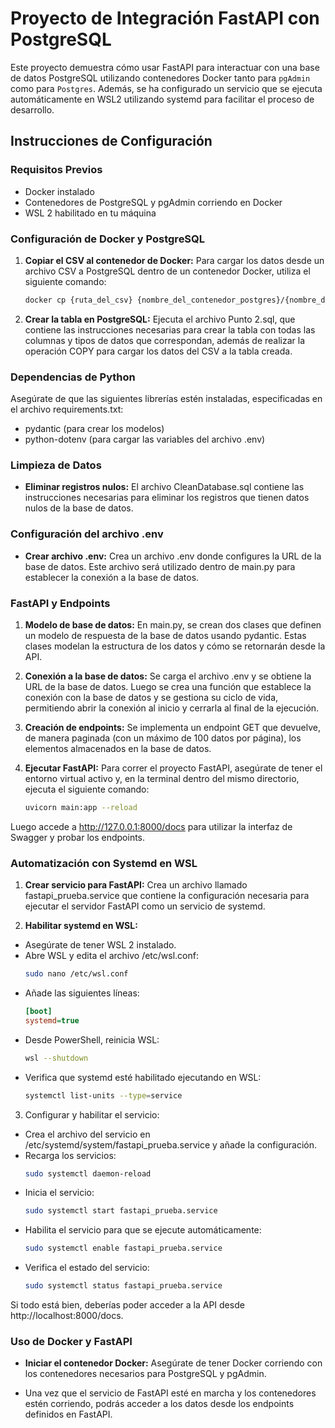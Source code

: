 # Proyecto de Integración FastAPI con PostgreSQL

Este proyecto demuestra cómo usar FastAPI para interactuar con una base de datos PostgreSQL utilizando contenedores Docker tanto para `pgAdmin` como para `Postgres`. Además, se ha configurado un servicio que se ejecuta automáticamente en WSL2 utilizando systemd para facilitar el proceso de desarrollo.

## Instrucciones de Configuración

### Requisitos Previos
- Docker instalado
- Contenedores de PostgreSQL y pgAdmin corriendo en Docker
- WSL 2 habilitado en tu máquina

### Configuración de Docker y PostgreSQL
1. **Copiar el CSV al contenedor de Docker:**
   Para cargar los datos desde un archivo CSV a PostgreSQL dentro de un contenedor Docker, utiliza el siguiente comando:
   ```bash
   docker cp {ruta_del_csv} {nombre_del_contenedor_postgres}/{nombre_del_csv}
2. **Crear la tabla en PostgreSQL:** Ejecuta el archivo Punto 2.sql, que contiene las instrucciones necesarias para crear la tabla con todas las columnas y tipos de datos que correspondan, además de realizar la operación COPY para cargar los datos del CSV a la tabla creada.

### Dependencias de Python
Asegúrate de que las siguientes librerías estén instaladas, especificadas en el archivo requirements.txt:
- pydantic (para crear los modelos)
- python-dotenv (para cargar las variables del archivo .env)

### Limpieza de Datos
- **Eliminar registros nulos:** El archivo CleanDatabase.sql contiene las instrucciones necesarias para eliminar los registros que tienen datos nulos de la base de datos.

### Configuración del archivo .env
- **Crear archivo .env:** Crea un archivo .env donde configures la URL de la base de datos. Este archivo será utilizado dentro de main.py para establecer la conexión a la base de datos.

### FastAPI y Endpoints
1. **Modelo de base de datos:** En main.py, se crean dos clases que definen un modelo de respuesta de la base de datos usando pydantic. Estas clases modelan la estructura de los datos y cómo se retornarán desde la API.

2. **Conexión a la base de datos:** Se carga el archivo .env y se obtiene la URL de la base de datos. Luego se crea una función que establece la conexión con la base de datos y se gestiona su ciclo de vida, permitiendo abrir la conexión al inicio y cerrarla al final de la ejecución.

3. **Creación de endpoints:** Se implementa un endpoint GET que devuelve, de manera paginada (con un máximo de 100 datos por página), los elementos almacenados en la base de datos.

4. **Ejecutar FastAPI:** Para correr el proyecto FastAPI, asegúrate de tener el entorno virtual activo y, en la terminal dentro del mismo directorio, ejecuta el siguiente comando:

    ```bash
    uvicorn main:app --reload
Luego accede a http://127.0.0.1:8000/docs para utilizar la interfaz de Swagger y probar los endpoints.

### Automatización con Systemd en WSL
1. **Crear servicio para FastAPI:** Crea un archivo llamado fastapi_prueba.service que contiene la configuración necesaria para ejecutar el servidor FastAPI como un servicio de systemd.

2. **Habilitar systemd en WSL:**

- Asegúrate de tener WSL 2 instalado.
- Abre WSL y edita el archivo /etc/wsl.conf:
    ```bash
    sudo nano /etc/wsl.conf
- Añade las siguientes líneas:
    ```ini
    [boot]
    systemd=true
- Desde PowerShell, reinicia WSL:
    ```bash
    wsl --shutdown
- Verifica que systemd esté habilitado ejecutando en WSL:
    ```bash
    systemctl list-units --type=service
3. Configurar y habilitar el servicio:

- Crea el archivo del servicio en /etc/systemd/system/fastapi_prueba.service y añade la configuración.
- Recarga los servicios:
    ```bash
    sudo systemctl daemon-reload
- Inicia el servicio:
    ```bash
    sudo systemctl start fastapi_prueba.service
- Habilita el servicio para que se ejecute automáticamente:
    ```bash
    sudo systemctl enable fastapi_prueba.service
- Verifica el estado del servicio:
    ```bash
    sudo systemctl status fastapi_prueba.service
Si todo está bien, deberías poder acceder a la API desde http://localhost:8000/docs.

### Uso de Docker y FastAPI
- **Iniciar el contenedor Docker:** Asegúrate de tener Docker corriendo con los contenedores necesarios para PostgreSQL y pgAdmin.

- Una vez que el servicio de FastAPI esté en marcha y los contenedores estén corriendo, podrás acceder a los datos desde los endpoints definidos en FastAPI.